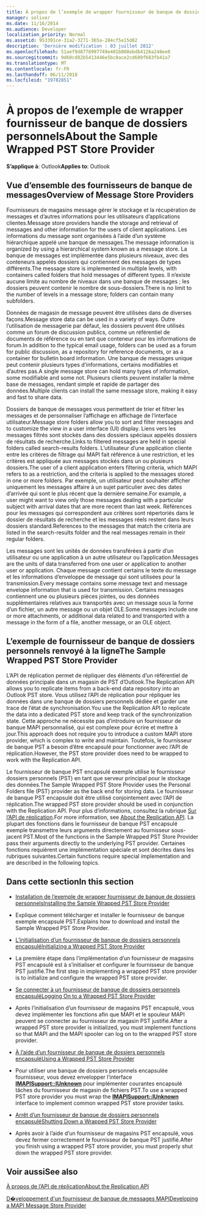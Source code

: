 ```yaml
---
title: À propos de l’exemple de wrapper fournisseur de banque de dossiers personnels
manager: soliver
ms.date: 11/16/2014
ms.audience: Developer
localization_priority: Normal
ms.assetid: 953391ce-31a2-3271-365a-284cf5e15d82
description: 'Dernière modification : 03 juillet 2012'
ms.openlocfilehash: 51aef9d8778997749e401b008ebdb4126a248ee0
ms.sourcegitcommit: 9d60cd82b5413446e5bc8ace2cd689f683fb41a7
ms.translationtype: MT
ms.contentlocale: fr-FR
ms.lasthandoff: 06/11/2018
ms.locfileid: "19782851"
---
```

# <a name="about-the-sample-wrapped-pst-store-provider"></a><span data-ttu-id="188ad-103">À propos de l’exemple de wrapper fournisseur de banque de dossiers personnels</span><span class="sxs-lookup"><span data-stu-id="188ad-103">About the Sample Wrapped PST Store Provider</span></span>

 
  
<span data-ttu-id="188ad-104">**S’applique à**: Outlook</span><span class="sxs-lookup"><span data-stu-id="188ad-104">**Applies to**: Outlook</span></span> 
  
## <a name="overview-of-message-store-providers"></a><span data-ttu-id="188ad-105">Vue d’ensemble des fournisseurs de banque de messages</span><span class="sxs-lookup"><span data-stu-id="188ad-105">Overview of Message Store Providers</span></span>

<span data-ttu-id="188ad-106">Fournisseurs de magasins message gérer le stockage et la récupération de messages et d’autres informations pour les utilisateurs d’applications clientes.</span><span class="sxs-lookup"><span data-stu-id="188ad-106">Message store providers handle the storage and retrieval of messages and other information for the users of client applications.</span></span> <span data-ttu-id="188ad-107">Les informations du message sont organisées à l’aide d’un système hiérarchique appelé une banque de messages.</span><span class="sxs-lookup"><span data-stu-id="188ad-107">The message information is organized by using a hierarchical system known as a message store.</span></span> <span data-ttu-id="188ad-108">La banque de messages est implémentée dans plusieurs niveaux, avec des conteneurs appelés dossiers qui contiennent des messages de types différents.</span><span class="sxs-lookup"><span data-stu-id="188ad-108">The message store is implemented in multiple levels, with containers called folders that hold messages of different types.</span></span> <span data-ttu-id="188ad-109">Il n’existe aucune limite au nombre de niveaux dans une banque de messages ; les dossiers peuvent contenir le nombre de sous-dossiers.</span><span class="sxs-lookup"><span data-stu-id="188ad-109">There is no limit to the number of levels in a message store; folders can contain many subfolders.</span></span>
  
<span data-ttu-id="188ad-110">Données de magasin de message peuvent être utilisées dans de diverses façons.</span><span class="sxs-lookup"><span data-stu-id="188ad-110">Message store data can be used in a variety of ways.</span></span> <span data-ttu-id="188ad-111">Outre l’utilisation de messagerie par défaut, les dossiers peuvent être utilisés comme un forum de discussion publics, comme un référentiel de documents de référence ou en tant que conteneur pour les informations de forum.</span><span class="sxs-lookup"><span data-stu-id="188ad-111">In addition to the typical email usage, folders can be used as a forum for public discussion, as a repository for reference documents, or as a container for bulletin board information.</span></span> <span data-ttu-id="188ad-112">Une banque de messages unique peut contenir plusieurs types d’informations, certains modifiables et d’autres pas.</span><span class="sxs-lookup"><span data-stu-id="188ad-112">A single message store can hold many types of information, some modifiable and some not.</span></span> <span data-ttu-id="188ad-113">Plusieurs clients peuvent installer la même base de messages, rendant simple et rapide de partager des données.</span><span class="sxs-lookup"><span data-stu-id="188ad-113">Multiple clients can install the same message store, making it easy and fast to share data.</span></span>
  
<span data-ttu-id="188ad-114">Dossiers de banque de messages vous permettent de trier et filtrer les messages et de personnaliser l’affichage en affichage de l’interface utilisateur.</span><span class="sxs-lookup"><span data-stu-id="188ad-114">Message store folders allow you to sort and filter messages and to customize the view in a user interface (UI) display.</span></span> <span data-ttu-id="188ad-115">Liens vers les messages filtrés sont stockés dans des dossiers spéciaux appelés dossiers de résultats de recherche.</span><span class="sxs-lookup"><span data-stu-id="188ad-115">Links to filtered messages are held in special folders called search-results folders.</span></span> <span data-ttu-id="188ad-116">L’utilisateur d’une application cliente entre les critères de filtrage qui MAPI fait référence à une restriction, et les critères est appliquée aux messages stockés dans un ou plusieurs dossiers.</span><span class="sxs-lookup"><span data-stu-id="188ad-116">The user of a client application enters filtering criteria, which MAPI refers to as a restriction, and the criteria is applied to the messages stored in one or more folders.</span></span> <span data-ttu-id="188ad-117">Par exemple, un utilisateur peut souhaiter afficher uniquement les messages affaire à un sujet particulier avec des dates d’arrivée qui sont le plus récent que la dernière semaine.</span><span class="sxs-lookup"><span data-stu-id="188ad-117">For example, a user might want to view only those messages dealing with a particular subject with arrival dates that are more recent than last week.</span></span> <span data-ttu-id="188ad-118">Références pour les messages qui correspondent aux critères sont répertoriés dans le dossier de résultats de recherche et les messages réels restent dans leurs dossiers standard.</span><span class="sxs-lookup"><span data-stu-id="188ad-118">References to the messages that match the criteria are listed in the search-results folder and the real messages remain in their regular folders.</span></span>
  
<span data-ttu-id="188ad-119">Les messages sont les unités de données transférées à partir d’un utilisateur ou une application à un autre utilisateur ou l’application.</span><span class="sxs-lookup"><span data-stu-id="188ad-119">Messages are the units of data transferred from one user or application to another user or application.</span></span> <span data-ttu-id="188ad-120">Chaque message contient certains le texte du message et les informations d’enveloppe de message qui sont utilisées pour la transmission.</span><span class="sxs-lookup"><span data-stu-id="188ad-120">Every message contains some message text and message envelope information that is used for transmission.</span></span> <span data-ttu-id="188ad-121">Certains messages contiennent une ou plusieurs pièces jointes, ou des données supplémentaires relatives aux transportés avec un message sous la forme d’un fichier, un autre message ou un objet OLE.</span><span class="sxs-lookup"><span data-stu-id="188ad-121">Some messages include one or more attachments, or additional data related to and transported with a message in the form of a file, another message, or an OLE object.</span></span>
  
## <a name="the-sample-wrapped-pst-store-provider"></a><span data-ttu-id="188ad-122">L’exemple de fournisseur de banque de dossiers personnels renvoyé à la ligne</span><span class="sxs-lookup"><span data-stu-id="188ad-122">The Sample Wrapped PST Store Provider</span></span>

<span data-ttu-id="188ad-123">L’API de réplication permet de répliquer des éléments d’un référentiel de données principale dans un magasin de PST d’Outlook.</span><span class="sxs-lookup"><span data-stu-id="188ad-123">The Replication API allows you to replicate items from a back-end data repository into an Outlook PST store.</span></span> <span data-ttu-id="188ad-124">Vous utilisez l’API de réplication pour répliquer les données dans une banque de dossiers personnels dédiée et garder une trace de l’état de synchronisation.</span><span class="sxs-lookup"><span data-stu-id="188ad-124">You use the Replication API to replicate the data into a dedicated PST store and keep track of the synchronization state.</span></span> <span data-ttu-id="188ad-125">Cette approche ne nécessite pas d’introduire un fournisseur de banque MAPI personnalisé, qui est complexe pour écrire et mettre à jour.</span><span class="sxs-lookup"><span data-stu-id="188ad-125">This approach does not require you to introduce a custom MAPI store provider, which is complex to write and maintain.</span></span> <span data-ttu-id="188ad-126">Toutefois, le fournisseur de banque PST a besoin d’être encapsulé pour fonctionner avec l’API de réplication.</span><span class="sxs-lookup"><span data-stu-id="188ad-126">However, the PST store provider does need to be wrapped to work with the Replication API.</span></span>
  
<span data-ttu-id="188ad-127">Le fournisseur de banque PST encapsulé exemple utilise le fournisseur dossiers personnels (PST) en tant que serveur principal pour le stockage des données.</span><span class="sxs-lookup"><span data-stu-id="188ad-127">The Sample Wrapped PST Store Provider uses the Personal Folders file (PST) provider as the back end for storing data.</span></span> <span data-ttu-id="188ad-128">Le fournisseur de banque PST encapsulé doit être utilisé conjointement avec l’API de réplication.</span><span class="sxs-lookup"><span data-stu-id="188ad-128">The wrapped PST store provider should be used in conjunction with the Replication API.</span></span> <span data-ttu-id="188ad-129">Pour plus d’informations, consultez la rubrique [Sur l’API de réplication](about-the-replication-api.md).</span><span class="sxs-lookup"><span data-stu-id="188ad-129">For more information, see [About the Replication API](about-the-replication-api.md).</span></span> <span data-ttu-id="188ad-130">La plupart des fonctions dans le fournisseur de banque PST encapsulé exemple transmettre leurs arguments directement au fournisseur sous-jacent PST.</span><span class="sxs-lookup"><span data-stu-id="188ad-130">Most of the functions in the Sample Wrapped PST Store Provider pass their arguments directly to the underlying PST provider.</span></span> <span data-ttu-id="188ad-131">Certaines fonctions requièrent une implémentation spéciale et sont décrites dans les rubriques suivantes.</span><span class="sxs-lookup"><span data-stu-id="188ad-131">Certain functions require special implementation and are described in the following topics.</span></span>
  
## <a name="in-this-section"></a><span data-ttu-id="188ad-132">Dans cette section</span><span class="sxs-lookup"><span data-stu-id="188ad-132">In this section</span></span>

- [<span data-ttu-id="188ad-133">Installation de l’exemple de wrapper fournisseur de banque de dossiers personnels</span><span class="sxs-lookup"><span data-stu-id="188ad-133">Installing the Sample Wrapped PST Store Provider</span></span>](installing-the-sample-wrapped-pst-store-provider.md)
    
- <span data-ttu-id="188ad-134">Explique comment télécharger et installer le fournisseur de banque exemple encapsulé PST.</span><span class="sxs-lookup"><span data-stu-id="188ad-134">Explains how to download and install the Sample Wrapped PST Store Provider.</span></span>
    
- [<span data-ttu-id="188ad-135">L’initialisation d’un fournisseur de banque de dossiers personnels encapsulé</span><span class="sxs-lookup"><span data-stu-id="188ad-135">Initializing a Wrapped PST Store Provider</span></span>](initializing-a-wrapped-pst-store-provider.md)
    
- <span data-ttu-id="188ad-136">La première étape dans l’implémentation d’un fournisseur de magasins PST encapsulé est à s’initialiser et configurer le fournisseur de banque PST justifié.</span><span class="sxs-lookup"><span data-stu-id="188ad-136">The first step in implementing a wrapped PST store provider is to initialize and configure the wrapped PST store provider.</span></span>
    
- [<span data-ttu-id="188ad-137">Se connecter à un fournisseur de banque de dossiers personnels encapsulé</span><span class="sxs-lookup"><span data-stu-id="188ad-137">Logging On to a Wrapped PST Store Provider</span></span>](logging-on-to-a-wrapped-pst-store-provider.md)
    
- <span data-ttu-id="188ad-138">Après l’initialisation d’un fournisseur de magasins PST encapsulé, vous devez implémenter les fonctions afin que MAPI et le spouleur MAPI peuvent se connecter au fournisseur de magasin PST justifié.</span><span class="sxs-lookup"><span data-stu-id="188ad-138">After a wrapped PST store provider is initialized, you must implement functions so that MAPI and the MAPI spooler can log on to the wrapped PST store provider.</span></span>
    
- [<span data-ttu-id="188ad-139">À l’aide d’un fournisseur de banque de dossiers personnels encapsulé</span><span class="sxs-lookup"><span data-stu-id="188ad-139">Using a Wrapped PST Store Provider</span></span>](using-a-wrapped-pst-store-provider.md)
    
- <span data-ttu-id="188ad-140">Pour utiliser une banque de dossiers personnels encapsulée fournisseur, vous devez envelopper l’interface **[IMAPISupport::IUnknown](imapisupportiunknown.md)** pour implémenter courantes encapsulé tâches du fournisseur de magasin de fichiers PST.</span><span class="sxs-lookup"><span data-stu-id="188ad-140">To use a wrapped PST store provider you must wrap the **[IMAPISupport::IUnknown](imapisupportiunknown.md)** interface to implement common wrapped PST store provider tasks.</span></span> 
    
- [<span data-ttu-id="188ad-141">Arrêt d’un fournisseur de banque de dossiers personnels encapsulé</span><span class="sxs-lookup"><span data-stu-id="188ad-141">Shutting Down a Wrapped PST Store Provider</span></span>](shutting-down-a-wrapped-pst-store-provider.md)
    
- <span data-ttu-id="188ad-142">Après avoir à l’aide d’un fournisseur de magasins PST encapsulé, vous devez fermer correctement le fournisseur de banque PST justifié.</span><span class="sxs-lookup"><span data-stu-id="188ad-142">After you finish using a wrapped PST store provider, you must properly shut down the wrapped PST store provider.</span></span>
    
## <a name="see-also"></a><span data-ttu-id="188ad-143">Voir aussi</span><span class="sxs-lookup"><span data-stu-id="188ad-143">See also</span></span>



[<span data-ttu-id="188ad-144">À propos de l’API de réplication</span><span class="sxs-lookup"><span data-stu-id="188ad-144">About the Replication API</span></span>](about-the-replication-api.md)
  
[<span data-ttu-id="188ad-145">D�veloppement d'un fournisseur de banque de messages MAPI</span><span class="sxs-lookup"><span data-stu-id="188ad-145">Developing a MAPI Message Store Provider</span></span>](developing-a-mapi-message-store-provider.md)

